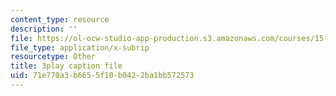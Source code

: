 ```yaml
---
content_type: resource
description: ''
file: https://ol-ocw-studio-app-production.s3.amazonaws.com/courses/15-071-the-analytics-edge-spring-2017/71e770a3b6655f10b0422ba1bb572573_5tCSR5L4nWI.vtt
file_type: application/x-subrip
resourcetype: Other
title: 3play caption file
uid: 71e770a3-b665-5f10-b042-2ba1bb572573
---
```

